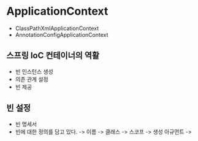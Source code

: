 # ApplicationContext
- ClassPathXmlApplicationContext
- AnnotationConfigApplicationContext

## 스프링 IoC 컨테이너의 역활
- 빈 인스턴스 생성
- 의존 관계 설정
- 빈 제공

## 빈 설정
- 빈 명세서
- 빈에 대한 정의를 담고 있다.
-> 이름
-> 클래스
-> 스코프
-> 생성 아규먼트
-> 

